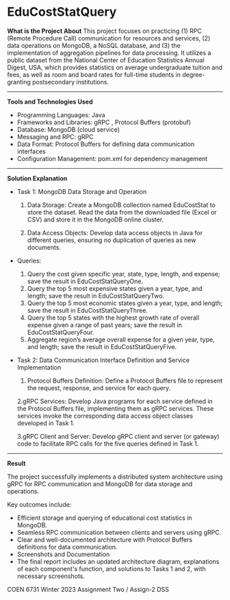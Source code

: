 # EduCostStatQuery

**What is the Project About**
This project focuses on practicing (1) RPC (Remote Procedure Call) communication for resources and services, (2) data operations on MongoDB, a NoSQL database, and (3) the implementation of aggregation pipelines for data processing. It utilizes a public dataset from the National Center of Education Statistics Annual Digest, USA, which provides statistics on average undergraduate tuition and fees, as well as room and board rates for full-time students in degree-granting postsecondary institutions.

-------------------------------------------------------------------------------------------------------------------------------------------------------------------------------

**Tools and Technologies Used**

- Programming Languages: Java
- Frameworks and Libraries: gRPC , Protocol Buffers (protobuf)
- Database: MongoDB (cloud service)
- Messaging and RPC: gRPC
- Data Format: Protocol Buffers for defining data communication interfaces
- Configuration Management: pom.xml for dependency management


-------------------------------------------------------------------------------------------------------------------------------------------------------------------------------

**Solution Explanation**

- Task 1: MongoDB Data Storage and Operation
  
    1. Data Storage:
    Create a MongoDB collection named EduCostStat to store the dataset.
    Read the data from the downloaded file (Excel or CSV) and store it in the MongoDB online cluster.
    
    2. Data Access Objects:
    Develop data access objects in Java for different queries, ensuring no duplication of queries as new documents.

- Queries:

    1. Query the cost given specific year, state, type, length, and expense; save the result in EduCostStatQueryOne.
    2. Query the top 5 most expensive states given a year, type, and length; save the result in EduCostStatQueryTwo.
    3. Query the top 5 most economic states given a year, type, and length; save the result in EduCostStatQueryThree.
    4. Query the top 5 states with the highest growth rate of overall expense given a range of past years; save the result in EduCostStatQueryFour.
    5. Aggregate region’s average overall expense for a given year, type, and length; save the result in EduCostStatQueryFive.
   
- Task 2: Data Communication Interface Definition and Service Implementation
  
    1. Protocol Buffers Definition:
    Define a Protocol Buffers file to represent the request, response, and service for each query.
    
    2.gRPC Services:
    Develop Java programs for each service defined in the Protocol Buffers file, implementing them as gRPC services. These services invoke the corresponding data access object classes developed in Task 1.
    
    3.gRPC Client and Server:
    Develop gRPC client and server (or gateway) code to facilitate RPC calls for the five queries defined in Task 1.

-------------------------------------------------------------------------------------------------------------------------------------------------------------------------------

**Result**

The project successfully implements a distributed system architecture using gRPC for RPC communication and MongoDB for data storage and operations. 

Key outcomes include:

- Efficient storage and querying of educational cost statistics in MongoDB.
- Seamless RPC communication between clients and servers using gRPC.
- Clear and well-documented architecture with Protocol Buffers definitions for data communication.
- Screenshots and Documentation
- The final report includes an updated architecture diagram, explanations of each component's function, and solutions to Tasks 1 and 2, with necessary screenshots.





COEN 6731 Winter 2023 Assignment Two / Assign-2 DSS
